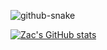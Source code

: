 ![github-snake](https://github.com/ZacDSmith/ZacDSmith/assets/48374908/fc05dd29-fa64-40c5-b3f0-c7db5ac646d7)


    
[![Zac's GitHub stats](https://github-readme-stats.vercel.app/api?username=ZacDSmith)](https://github.com/ZacDSmith/github-readme-stats)
